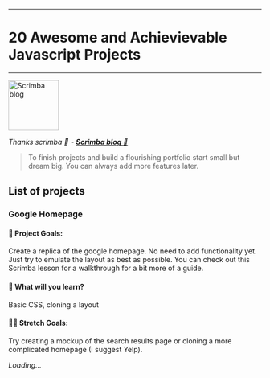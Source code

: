 
---
# 20 **Awesome** and **Achievievable** Javascript Projects
---
<img src="https://scrimba.com/articles/content/images/2022/05/Frame-3--1-.png" 
alt="Scrimba blog" width="100px">

*Thanks scrimba 💪 - [**Scrimba blog 🚀**](https://scrimba.com/articles/beginners-javascript-project-ideas/)*

>To finish projects and build a flourishing portfolio  start small but dream big. You can always add more features later.

## List of projects 

### Google Homepage

#### 🎯 Project Goals: 

Create a replica of the google homepage. No need to add functionality yet. Just try to emulate the layout as best as possible. You can check out this Scrimba lesson for a walkthrough for a bit more of a guide.

#### 📝 What will you learn? 

Basic CSS, cloning a layout

#### 🏋🏻 Stretch Goals: 
Try creating a mockup of the search results page or cloning a more complicated homepage (I suggest Yelp).

*Loading...*
<!-- ### 

#### 🎯 Project Goals:

#### 📝 What will you learn? 

#### 🏋🏻 Stretch Goals:  -->
